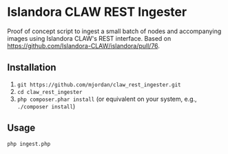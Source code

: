 # Islandora CLAW REST Ingester

Proof of concept script to ingest a small batch of nodes and accompanying images using Islandora CLAW's REST interface. Based on https://github.com/Islandora-CLAW/islandora/pull/76.

## Installation

1. `git https://github.com/mjordan/claw_rest_ingester.git`
1. `cd claw_rest_ingester`
1. `php composer.phar install` (or equivalent on your system, e.g., `./composer install`)

## Usage

`php ingest.php`

